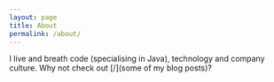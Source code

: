 ```yaml
---
layout: page
title: About
permalink: /about/
---
```


<amp-img width="980" height="400" layout="responsive" src="/assets/images/banner.jpg" alt=""></amp-img>

I live and breath code (specialising in Java), technology and company culture. Why not check out [/](some of my blog posts)?
